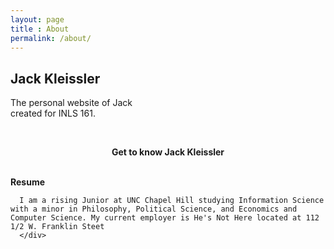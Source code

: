 ```yaml
---
layout: page
title : About
permalink: /about/
---
```


<h2>Jack Kleissler</h2>
<p>The personal website of Jack<br>created for INLS 161.</p>
<br>
<center><p ><strong><span class="manual">Get to know</span> Jack Kleissler</strong></p></center>
<br>
<div class="manual-post">
  <div class="manual manual-title">
  <strong>Resume</strong>
  </div>
<p>  <div class="manual-content">

      I am a rising Junior at UNC Chapel Hill studying Information Science with a minor in Philosophy, Political Science, and Economics and Computer Science. My current employer is He's Not Here located at 112 1/2 W. Franklin Steet
      </div>
